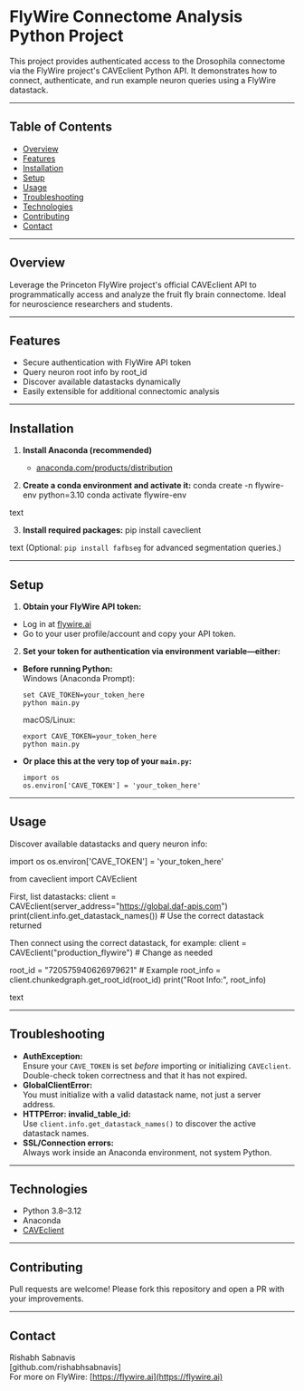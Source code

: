 # FlyWire Connectome Analysis Python Project

This project provides authenticated access to the Drosophila connectome via the FlyWire project's CAVEclient Python API. It demonstrates how to connect, authenticate, and run example neuron queries using a FlyWire datastack.

---

## Table of Contents

- [Overview](#overview)
- [Features](#features)
- [Installation](#installation)
- [Setup](#setup)
- [Usage](#usage)
- [Troubleshooting](#troubleshooting)
- [Technologies](#technologies)
- [Contributing](#contributing)
- [Contact](#contact)

---

## Overview

Leverage the Princeton FlyWire project's official CAVEclient API to programmatically access and analyze the fruit fly brain connectome. Ideal for neuroscience researchers and students.

---

## Features

- Secure authentication with FlyWire API token
- Query neuron root info by root_id
- Discover available datastacks dynamically
- Easily extensible for additional connectomic analysis

---

## Installation

1. **Install Anaconda (recommended)**
   - [anaconda.com/products/distribution](https://www.anaconda.com/products/distribution)

2. **Create a conda environment and activate it:**
conda create -n flywire-env python=3.10
conda activate flywire-env

text

3. **Install required packages:**
pip install caveclient

text
(Optional: `pip install fafbseg` for advanced segmentation queries.)

---

## Setup

1. **Obtain your FlyWire API token:**
- Log in at [flywire.ai](https://flywire.ai)
- Go to your user profile/account and copy your API token.

2. **Set your token for authentication via environment variable—either:**
- **Before running Python:**  
  Windows (Anaconda Prompt):
  ```
  set CAVE_TOKEN=your_token_here
  python main.py
  ```
  macOS/Linux:
  ```
  export CAVE_TOKEN=your_token_here
  python main.py
  ```
- **Or place this at the very top of your `main.py`:**
  ```
  import os
  os.environ['CAVE_TOKEN'] = 'your_token_here'
  ```

---

## Usage

Discover available datastacks and query neuron info:

import os
os.environ['CAVE_TOKEN'] = 'your_token_here'

from caveclient import CAVEclient

First, list datastacks:
client = CAVEclient(server_address="https://global.daf-apis.com")
print(client.info.get_datastack_names()) # Use the correct datastack returned

Then connect using the correct datastack, for example:
client = CAVEclient("production_flywire") # Change as needed

root_id = "720575940626979621" # Example
root_info = client.chunkedgraph.get_root_id(root_id)
print("Root Info:", root_info)

text

---

## Troubleshooting

- **AuthException:**  
  Ensure your `CAVE_TOKEN` is set *before* importing or initializing `CAVEclient`. Double-check token correctness and that it has not expired.
- **GlobalClientError:**  
  You must initialize with a valid datastack name, not just a server address.
- **HTTPError: invalid_table_id:**  
  Use `client.info.get_datastack_names()` to discover the active datastack names.
- **SSL/Connection errors:**  
  Always work inside an Anaconda environment, not system Python.

---

## Technologies

- Python 3.8–3.12  
- Anaconda  
- [CAVEclient](https://pypi.org/project/caveclient/)

---

## Contributing

Pull requests are welcome! Please fork this repository and open a PR with your improvements.

---

## Contact

Rishabh Sabnavis  
[github.com/rishabhsabnavis]  
For more on FlyWire: [https://flywire.ai](https://flywire.ai)
